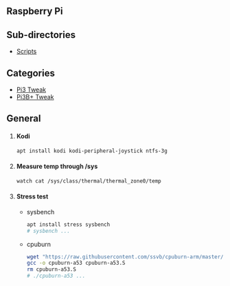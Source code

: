 ## Raspberry Pi

## Sub-directories

- [Scripts](scripts/)

## Categories

- [Pi3 Tweak](PI3%20Tweak.md)
- [Pi3B+ Tweak](PI3B+%20Tweak.md)

## General

1. #### Kodi

   ```bash
   apt install kodi kodi-peripheral-joystick ntfs-3g
   ```

2. #### Measure temp through /sys

   ```bash
   watch cat /sys/class/thermal/thermal_zone0/temp
   ```

3. #### Stress test

   - sysbench
     ```bash
     apt install stress sysbench
     # sysbench ...
     ```
   - cpuburn
     ```bash
     wget "https://raw.githubusercontent.com/ssvb/cpuburn-arm/master/cpuburn-a53.S"
     gcc -o cpuburn-a53 cpuburn-a53.S
     rm cpuburn-a53.S
     # ./cpuburn-a53 ...
     ```
